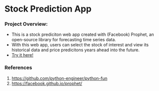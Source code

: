 # Stock Prediction App



### Project Overview:

* This is a stock prediciton web app created with (Facebook) Prophet, an open-source library for forecasting time series data.
* With this web app, users can select the stock of interest and view its historical data and price predicitons years ahead into the future.
* [Try it here!](https://share.streamlit.io/vibreate/stock_prediction/main/prediction_app.py)

### References

1. https://github.com/python-engineer/python-fun
2. https://facebook.github.io/prophet/
